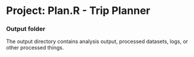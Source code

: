 # Project: Plan.R - Trip Planner
### Output folder

The output directory contains analysis output, processed datasets, logs, or other processed things.

